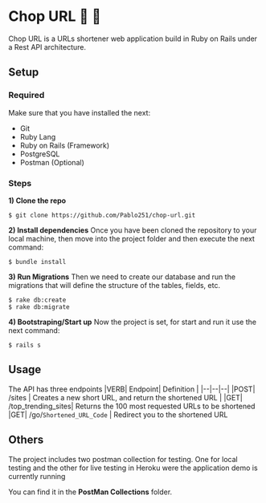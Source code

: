 # Chop URL :hocho: :sweet_potato:

Chop URL is a URLs shortener web application build in Ruby on Rails under a Rest API architecture.


## Setup

### Required
Make sure that you have installed the next:
- Git
- Ruby Lang
- Ruby on Rails (Framework)
- PostgreSQL
- Postman (Optional)

### Steps

**1) Clone the repo**

    $ git clone https://github.com/Pablo251/chop-url.git

**2) Install dependencies**
Once you have been cloned the repository to your local machine, then move into the project folder and then execute the next command:

    $ bundle install

**3) Run Migrations**
Then we need to create our database and run the migrations that will define the structure of the tables, fields, etc.

    $ rake db:create
    $ rake db:migrate

**4) Bootstraping/Start up**
Now the project is set, for start and run it use the next command:

    $ rails s
## Usage
The API has three endpoints
|VERB|  Endpoint| Definition |
|--|--|--|
|POST| /sites  | Creates a new short URL, and return the shortened URL |
|GET| /top_trending_sites| Returns the 100 most requested URLs to be shortened
|GET| /go/`Shortened_URL_Code` | Redirect you to the shortened URL

## Others
The project includes two postman collection for testing. One for local testing and the other for live testing in Heroku were the application demo is currently running

You can find it in the **PostMan Collections** folder.
